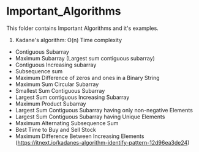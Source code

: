 # Important_Algorithms

This folder contains Important Algorithms and it's examples.
1. Kadane's algorithm: O(n) Time complexity
- Contiguous Subarray
- Maximum Subarray (Largest sum contiguous subarray)
- Contiguous Increasing subarray
- Subsequence sum
- Maximum Difference of zeros and ones in a Binary String
- Maximum Sum Circular Subarray
- Smallest Sum Contiguous Subarray
- Largest Sum contiguous Increasing Subarray
- Maximum Product Subarray
- Largest Sum Contiguous Subarray having only non-negative Elements
- Largest Sum Contiguous Subarray having Unique Elements
- Maximum Alternating Subsequence Sum
- Best Time to Buy and Sell Stock
- Maximum Difference Between Increasing Elements (https://itnext.io/kadanes-algorithm-identify-pattern-12d96ea3de24)
